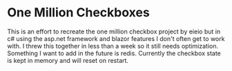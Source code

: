 # One Million Checkboxes
This is an effort to recreate the one million checkbox project by eieio but in c# using the asp.net framework and blazor features I don't often get to work with. I threw this together in less than a week so it still needs optimization. Something I want to add in the future is redis. Currently the checkbox state is kept in memory and will reset on restart. 

